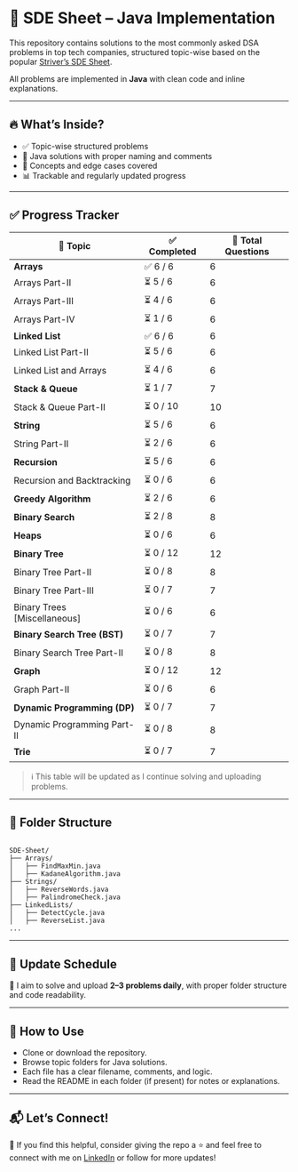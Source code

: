 # 🚀 SDE Sheet – Java Implementation

This repository contains solutions to the most commonly asked DSA problems in top tech companies, structured topic-wise based on the popular [Striver’s SDE Sheet](https://takeuforward.org/interviews/strivers-sde-sheet-top-coding-interview-problems/).

All problems are implemented in **Java** with clean code and inline explanations.

---

## 🔥 What’s Inside?
- ✅ Topic-wise structured problems
- 📌 Java solutions with proper naming and comments
- 🧠 Concepts and edge cases covered
- 📊 Trackable and regularly updated progress

---

## ✅ Progress Tracker

| 📁 Topic                            | ✅ Completed | 📌 Total Questions |
|-------------------------------------|--------------|---------------------|
| **Arrays**                          | ✅ 6 / 6      | 6                   |
| Arrays Part-II                      | ⏳ 5 / 6      | 6                   |
| Arrays Part-III                     | ⏳ 4 / 6      | 6                   |
| Arrays Part-IV                      | ⏳ 1 / 6      | 6                   |
| **Linked List**                     | ✅ 6 / 6      | 6                   |
| Linked List Part-II                 | ⏳ 5 / 6      | 6                   |
| Linked List and Arrays              | ⏳ 4 / 6      | 6                   |
| **Stack & Queue**                   | ⏳ 1 / 7      | 7                   |
| Stack & Queue Part-II              | ⏳ 0 / 10     | 10                  |
| **String**                          | ⏳ 5 / 6      | 6                   |
| String Part-II                      | ⏳ 2 / 6      | 6                   |
| **Recursion**                       | ⏳ 5 / 6      | 6                   |
| Recursion and Backtracking          | ⏳ 0 / 6      | 6                   |
| **Greedy Algorithm**                | ⏳ 2 / 6      | 6                   |
| **Binary Search**                   | ⏳ 2 / 8      | 8                   |
| **Heaps**                           | ⏳ 0 / 6      | 6                   |
| **Binary Tree**                     | ⏳ 0 / 12     | 12                  |
| Binary Tree Part-II                 | ⏳ 0 / 8      | 8                   |
| Binary Tree Part-III               | ⏳ 0 / 7      | 7                   |
| Binary Trees [Miscellaneous]        | ⏳ 0 / 6      | 6                   |
| **Binary Search Tree (BST)**        | ⏳ 0 / 7      | 7                   |
| Binary Search Tree Part-II          | ⏳ 0 / 8      | 8                   |
| **Graph**                           | ⏳ 0 / 12     | 12                  |
| Graph Part-II                       | ⏳ 0 / 6      | 6                   |
| **Dynamic Programming (DP)**        | ⏳ 0 / 7      | 7                   |
| Dynamic Programming Part-II         | ⏳ 0 / 8      | 8                   |
| **Trie**                            | ⏳ 0 / 7      | 7                   |


> ℹ️ This table will be updated as I continue solving and uploading problems.

---

## 🧭 Folder Structure

```

SDE-Sheet/
├── Arrays/
│   ├── FindMaxMin.java
│   ├── KadaneAlgorithm.java
├── Strings/
│   ├── ReverseWords.java
│   ├── PalindromeCheck.java
├── LinkedLists/
│   ├── DetectCycle.java
│   ├── ReverseList.java
...

```

---

## 📅 Update Schedule
📌 I aim to solve and upload **2–3 problems daily**, with proper folder structure and code readability.

---

## 🙌 How to Use
- Clone or download the repository.
- Browse topic folders for Java solutions.
- Each file has a clear filename, comments, and logic.
- Read the README in each folder (if present) for notes or explanations.

---

## 📬 Let’s Connect!
📌 If you find this helpful, consider giving the repo a ⭐ and feel free to connect with me on [LinkedIn](https://www.linkedin.com/in/shridhi-gupta-3826s) or follow for more updates!

```
